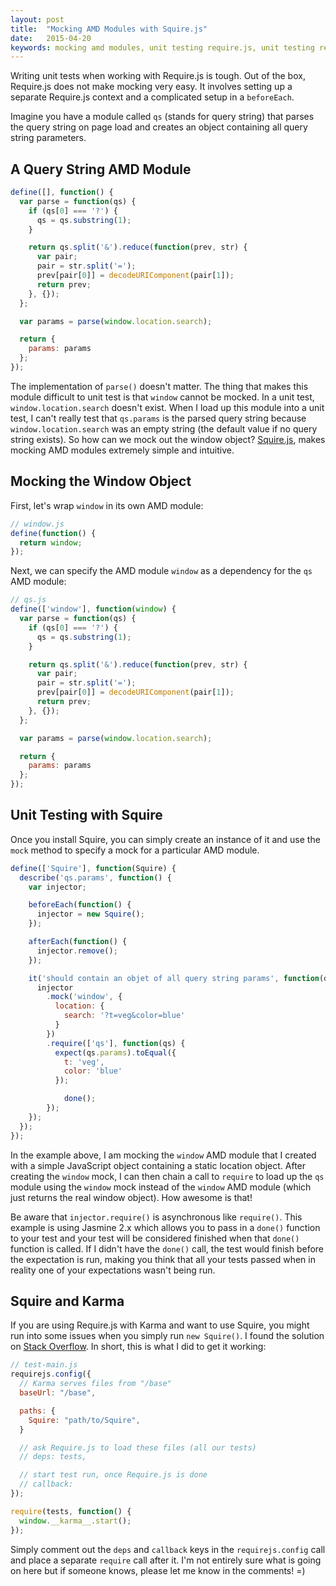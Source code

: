 ```yaml
---
layout: post
title:  "Mocking AMD Modules with Squire.js"
date:   2015-04-20
keywords: mocking amd modules, unit testing require.js, unit testing requireJS, requireJS unit testing, require.js unit testing, mocking AMD, AMD unit testing, mocking window object
---
```


Writing unit tests when working with Require.js is tough. Out of the box, Require.js does not make mocking very easy. It involves setting up a separate Require.js context and a complicated setup in a `beforeEach`.

Imagine you have a module called `qs` (stands for query string) that parses the query string on page load and creates an object containing all query string parameters.

## A Query String AMD Module

```js
define([], function() {
  var parse = function(qs) {
    if (qs[0] === '?') {
      qs = qs.substring(1);
    }

    return qs.split('&').reduce(function(prev, str) {
      var pair;
      pair = str.split('=');
      prev[pair[0]] = decodeURIComponent(pair[1]);
      return prev;
    }, {});
  };

  var params = parse(window.location.search);

  return {
    params: params
  };
});
```

The implementation of `parse()` doesn't matter. The thing that makes this module difficult to unit test is that `window` cannot be mocked. In a unit test, `window.location.search` doesn't exist. When I load up this module into a unit test, I can't really test that `qs.params` is the parsed query string because `window.location.search` was an empty string (the default value if no query string exists). So how can we mock out the window object? [Squire.js](https://github.com/iammerrick/Squire.js), makes mocking AMD modules extremely simple and intuitive.

## Mocking the Window Object

First, let's wrap `window` in its own AMD module:

```js
// window.js
define(function() {
  return window;
});
```

Next, we can specify the AMD module `window` as a dependency for the `qs` AMD module:

```js
// qs.js
define(['window'], function(window) {
  var parse = function(qs) {
    if (qs[0] === '?') {
      qs = qs.substring(1);
    }

    return qs.split('&').reduce(function(prev, str) {
      var pair;
      pair = str.split('=');
      prev[pair[0]] = decodeURIComponent(pair[1]);
      return prev;
    }, {});
  };

  var params = parse(window.location.search);

  return {
    params: params
  };
});
```

## Unit Testing with Squire

Once you install Squire, you can simply create an instance of it and use the `mock` method to specify a mock for a particular AMD module.

```js
define(['Squire'], function(Squire) {
  describe('qs.params', function() {
    var injector;

    beforeEach(function() {
      injector = new Squire();
    });

    afterEach(function() {
      injector.remove();
    });

    it('should contain an objet of all query string params', function(done) {
      injector
        .mock('window', {
          location: {
            search: '?t=veg&color=blue'
          }
        })
        .require(['qs'], function(qs) {
          expect(qs.params).toEqual({
            t: 'veg',
            color: 'blue'
          });

            done();
        });
    });
  });
});
```

In the example above, I am mocking the `window` AMD module that I created with a simple JavaScript object containing a static location object. After creating the `window` mock, I can then chain a call to `require` to load up the `qs` module using the `window` mock instead of the `window` AMD module (which just returns the real window object). How awesome is that!

Be aware that `injector.require()` is asynchronous like `require()`. This example is using Jasmine 2.x which allows you to pass in a `done()` function to your test and your test will be considered finished when that `done()` function is called. If I didn't have the `done()` call, the test would finish before the expectation is run, making you think that all your tests passed when in reality one of your expectations wasn't being run.

## Squire and Karma

If you are using Require.js with Karma and want to use Squire, you might run into some issues when you simply run `new Squire()`. I found the solution on [Stack Overflow](http://stackoverflow.com/questions/17205904/squirejs-causing-random-tests-to-intermittently-fail-or-not-run-at-all). In short, this is what I did to get it working:

```js
// test-main.js
requirejs.config({
  // Karma serves files from "/base"
  baseUrl: "/base",

  paths: {
    Squire: "path/to/Squire",
  }

  // ask Require.js to load these files (all our tests)
  // deps: tests,

  // start test run, once Require.js is done
  // callback:
});

require(tests, function() {
  window.__karma__.start();
});
```

Simply comment out the `deps` and `callback` keys in the `requirejs.config` call and place a separate `require` call after it. I'm not entirely sure what is going on here but if someone knows, please let me know in the comments! =)
